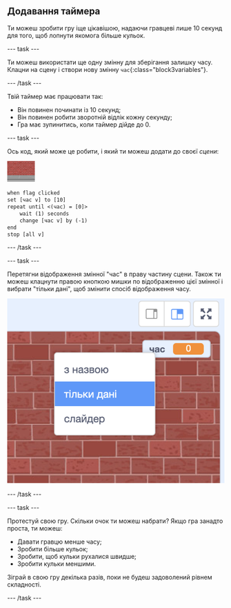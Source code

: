 ## Додавання таймера

Ти можеш зробити гру іще цікавішою, надаючи гравцеві лише 10 секунд для того, щоб лопнути якомога більше кульок.

--- task ---

Ти можеш використати ще одну змінну для зберігання залишку часу. Клацни на сцену і створи нову змінну `час`{:class="block3variables"}.

--- /task ---

Твій таймер має працювати так:

+ Він повинен починати із 10 секунд;
+ Він повинен робити зворотній відлік кожну секунду;
+ Гра має зупинитись, коли таймер дійде до 0.

--- task ---

Ось код, який може це робити, і який ти можеш додати до своєї _сцени_:

![спрайт кульки](images/stage-sprite.png)

```blocks3
when flag clicked
set [час v] to [10]
repeat until <(час) = [0]>
    wait (1) seconds
    change [час v] by (-1)
end
stop [all v]
```

--- /task ---

--- task ---

Перетягни відображення змінної "час" в праву частину сцени. Також ти можеш клацнути правою кнопкою мишки по відображенню цієї змінної і вибрати "тільки дані", щоб змінити спосіб відображення часу.

![знімок екрана](images/balloons-readout.png)

--- /task ---

--- task ---

Протестуй свою гру. Скільки очок ти можеш набрати? Якщо гра занадто проста, ти можеш:

+ Давати гравцю менше часу;
+ Зробити більше кульок;
+ Зробити, щоб кульки рухалися швидше;
+ Зробити кульки меншими.

Зіграй в свою гру декілька разів, поки не будеш задоволений рівнем складності.

--- /task ---

